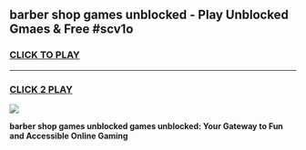 
## barber shop games unblocked - Play Unblocked Gmaes & Free #scv1o
<h3>
<a href="https://news.freeplayer.one?title=barber_shop_games_unblocked&ref=03M">CLICK TO PLAY</a></h3>
<hr>

<h3>
<a href="https://news.freeplayer.one?title=barber_shop_games_unblocked&ref=03M">CLICK 2 PLAY</a>
  
</h3>

<a href="https://news.freeplayer.one?title=barber_shop_games_unblocked&ref=03M"><img src="https://clearcache.store/games.png"></a>


**barber shop games unblocked games unblocked: Your Gateway to Fun and Accessible Online Gaming**
